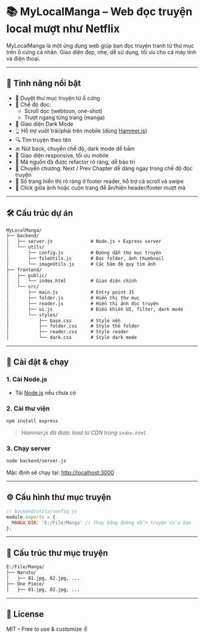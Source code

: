 # 📚 MyLocalManga – Web đọc truyện local mượt như Netflix

MyLocalManga là một ứng dụng web giúp bạn đọc truyện tranh từ thư mục trên ổ cứng cá nhân. Giao diện đẹp, nhẹ, dễ sử dụng, tối ưu cho cả máy tính và điện thoại.

---

## 🚀 Tính năng nổi bật

- 📂 Duyệt thư mục truyện từ ổ cứng
- 📖 Chế độ đọc:
  - Scroll dọc (webtoon, one-shot)
  - Trượt ngang từng trang (manga)
- 🌙 Giao diện Dark Mode
- 👆 Hỗ trợ vuốt trái/phải trên mobile (dùng [Hammer.js](https://hammerjs.github.io))
- 🔍 Tìm truyện theo tên
- 🔙 Nút back, chuyển chế độ, dark mode dễ bấm
- 📱 Giao diện responsive, tối ưu mobile
- 🧱 Mã nguồn đã được refactor rõ ràng, dễ bảo trì
- 🔁 Chuyển chương: Next / Prev Chapter dễ dàng ngay trong chế độ đọc truyện
- 📄 Số trang hiển thị rõ ràng ở footer reader, hỗ trợ cả scroll và swipe
- 🎯 Click giữa ảnh hoặc cuộn trang để ẩn/hiện header/footer mượt mà

---

## 🛠️ Cấu trúc dự án

```txt
MyLocalManga/
├── backend/
│   ├── server.js              # Node.js + Express server
│   └── utils/
│       ├── config.js          # Đường dẫn thư mục truyện
│       ├── fileUtils.js       # Đọc folder, ảnh thumbnail
│       └── imageUtils.js      # Các hàm đệ quy tìm ảnh
├── frontend/
│   ├── public/
│   │   └── index.html         # Giao diện chính
│   └── src/
│       ├── main.js            # Entry point JS
│       ├── folder.js          # Hiển thị thư mục
│       ├── reader.js          # Hiển thị ảnh đọc truyện
│       ├── ui.js              # Điều khiển UI, filter, dark mode
│       └── styles/
│           ├── base.css       # Style nền
│           ├── folder.css     # Style thẻ folder
│           ├── reader.css     # Style reader
│           └── dark.css       # Style dark mode
```

---

## 🔧 Cài đặt & chạy

### 1. Cài Node.js

- Tải [Node.js](https://nodejs.org/en) nếu chưa có

### 2. Cài thư viện

```bash
npm install express
```

> *Hammer.js đã được load từ CDN trong `index.html`*

### 3. Chạy server

```bash
node backend/server.js
```

Mặc định sẽ chạy tại: [http://localhost:3000](http://localhost:3000)

---

## ⚙️ Cấu hình thư mục truyện

```js
// backend/utils/config.js
module.exports = {
  MANGA_DIR: 'E:/File/Manga' // Thay bằng đường dẫn truyện của bạn
};
```

---

## 📸 Cấu trúc thư mục truyện

```txt
E:/File/Manga/
├── Naruto/
│   ├── 01.jpg, 02.jpg, ...
├── One Piece/
│   ├── 01.jpg, 02.jpg, ...
```

---

## 📜 License

MIT – Free to use & customize ✌️
